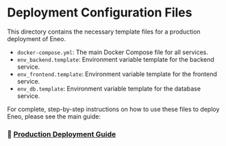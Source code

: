 # Deployment Configuration Files

This directory contains the necessary template files for a production deployment of Eneo.

- `docker-compose.yml`: The main Docker Compose file for all services.
- `env_backend.template`: Environment variable template for the backend service.
- `env_frontend.template`: Environment variable template for the frontend service.
- `env_db.template`: Environment variable template for the database service.

For complete, step-by-step instructions on how to use these files to deploy Eneo, please see the main guide:

### 📖 **[Production Deployment Guide](../DEPLOYMENT.md)**
